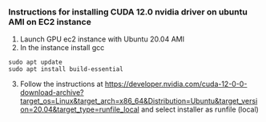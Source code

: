 ### Instructions for installing CUDA 12.0 nvidia driver on ubuntu AMI on EC2 instance
1. Launch GPU ec2 instance with Ubuntu 20.04 AMI
2. In the instance install gcc
```
sudo apt update
sudo apt install build-essential
```
3. Follow the instructions at https://developer.nvidia.com/cuda-12-0-0-download-archive?target_os=Linux&target_arch=x86_64&Distribution=Ubuntu&target_version=20.04&target_type=runfile_local and select installer as runfile (local)

 

